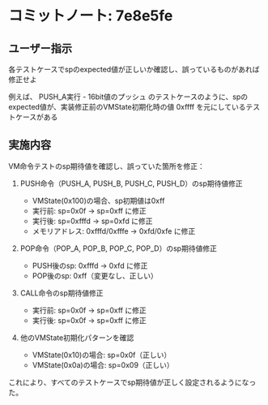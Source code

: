 # コミットノート: 7e8e5fe

## ユーザー指示

各テストケースでspのexpected値が正しいか確認し、誤っているものがあれば修正せよ

例えば、 PUSH_A実行 - 16bit値のプッシュ のテストケースのように、spのexpected値が、実装修正前のVMState初期化時の値 0xffff を元にしているテストケースがある

## 実施内容

VM命令テストのsp期待値を確認し、誤っていた箇所を修正：

1. PUSH命令（PUSH_A, PUSH_B, PUSH_C, PUSH_D）のsp期待値修正
   - VMState(0x100)の場合、sp初期値は0xff
   - 実行前: sp=0x0f → sp=0xff に修正
   - 実行後: sp=0xfffd → sp=0xfd に修正
   - メモリアドレス: 0xfffd/0xfffe → 0xfd/0xfe に修正

2. POP命令（POP_A, POP_B, POP_C, POP_D）のsp期待値修正
   - PUSH後のsp: 0xfffd → 0xfd に修正
   - POP後のsp: 0xff（変更なし、正しい）

3. CALL命令のsp期待値修正
   - 実行前: sp=0x0f → sp=0xff に修正
   - 実行後: sp=0x0f → sp=0xff に修正

4. 他のVMState初期化パターンを確認
   - VMState(0x10)の場合: sp=0x0f（正しい）
   - VMState(0x0a)の場合: sp=0x09（正しい）

これにより、すべてのテストケースでsp期待値が正しく設定されるようになった。

